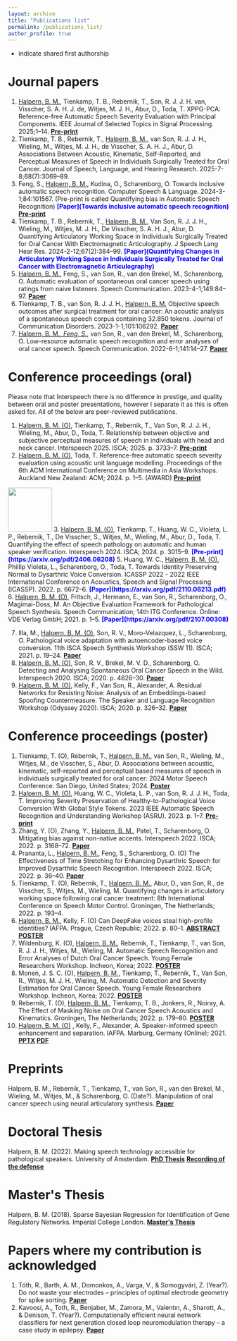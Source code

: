```yaml
---
layout: archive
title: "Publications list"
permalink: /publications_list/
author_profile: true
---
```


* indicate shared first authorship

Journal papers
======

1. <u>Halpern, B. M.</u>, Tienkamp, T. B., Rebernik, T., Son, R. J. J. H. van, Visscher, S. A. H. J. de, Witjes, M. J. H., Abur, D., Toda, T. XPPG-PCA: Reference-free Automatic Speech Severity Evaluation with Principal Components. IEEE Journal of Selected Topics in Signal Processing. 2025;1–14.
<span style="color:blue"><b>[Pre-print](https://arxiv.org/pdf/2510.00657)</b></span>
2. Tienkamp, T. B., Rebernik, T., <u>Halpern, B. M.</u>, van Son, R. J. J. H., Wieling, M., Witjes, M. J. H., de Visscher, S. A. H. J., Abur, D. Associations Between Acoustic, Kinematic, Self-Reported, and Perceptual Measures of Speech in Individuals Surgically Treated for Oral Cancer. Journal of Speech, Language, and Hearing Research. 2025-7-8;68(7):3069–89.
3. Feng, S., <u>Halpern, B. M.</u>, Kudina, O., Scharenborg, O. Towards inclusive automatic speech recognition. Computer Speech & Language. 2024-3-1;84:101567. (Pre-print is called Quantifying bias in Automatic Speech Recognition)
<span style="color:blue"><b>[Paper](Towards inclusive automatic speech recognition)</b></span>
<span style="color:blue"><b>[Pre-print](https://arxiv.org/pdf/2103.15122)</b></span>
4. Tienkamp, T. B., Rebernik, T., <u>Halpern, B. M.</u>, Van Son, R. J. J. H., Wieling, M., Witjes, M. J. H., De Visscher, S. A. H. J., Abur, D. Quantifying Articulatory Working Space in Individuals Surgically Treated for Oral Cancer With Electromagnetic Articulography. J Speech Lang Hear Res. 2024-2-12;67(2):384–99.
<span style="color:blue"><b>[Paper](Quantifying Changes in Articulatory Working Space in Individuals Surgically Treated for Oral
Cancer with Electromagnetic Articulography)</b></span>
5. <u>Halpern, B. M.</u>, Feng, S., van Son, R., van den Brekel, M., Scharenborg, O. Automatic evaluation of spontaneous oral cancer speech using ratings from naive listeners. Speech Communication. 2023-4-1;149:84–97.
<span style="color:blue"><b>[Paper](https://www.sciencedirect.com/science/article/pii/S016763932300047X)</b></span>
6. Tienkamp, T. B., van Son, R. J. J. H., <u>Halpern, B. M.</u> Objective speech outcomes after surgical treatment for oral cancer: An acoustic analysis of a spontaneous speech corpus containing 32.850 tokens. Journal of Communication Disorders. 2023-1-1;101:106292.
<span style="color:blue"><b>[Paper](https://www.sciencedirect.com/science/article/pii/S0021992422001101)</b></span> 
7. <u>Halpern, B. M.*, Feng, S.*</u>, van Son, R., van den Brekel, M., Scharenborg, O. Low-resource automatic speech recognition and error analyses of oral cancer speech. Speech Communication. 2022-6-1;141:14–27.
<span style="color:blue"><b>[Paper](https://www.sciencedirect.com/science/article/pii/S0167639322000620)</b></span>
   
Conference proceedings (oral)
======
Please note that Interspeech there is no difference in prestige, and quality between oral and poster presentations, however I separate it as this is often asked for.
All of the below are peer-reviewed publications.

1. <u>Halpern, B. M. (O)</u>, Tienkamp, T., Rebernik, T., Van Son, R. J. J. H., Wieling, M., Abur, D., Toda, T. Relationship between objective and subjective perceptual measures of speech in individuals with head and neck cancer. Interspeech 2025. ISCA; 2025. p. 3733–7.
<span style="color:blue"><b>[Pre-print](https://arxiv.org/pdf/2507.21426.pdf)</b></span>
2. <u>Halpern, B. M. (O)</u>, Toda, T. Reference-free automatic speech severity evaluation using acoustic unit language modelling. Proceedings of the 6th ACM International Conference on Multimedia in Asia Workshops. Auckland New Zealand: ACM; 2024. p. 1–5. (AWARD)
<span style="color:blue"><b>[Pre-print](https://arxiv.org/pdf/2510.00639)</b></span>
<img src="https://karkirowle.github.io/images/award.png" style="width: 100px;">
3. <u>Halpern, B. M. (O)</u>, Tienkamp, T., Huang, W. C., Violeta, L. P., Rebernik, T., De Visscher, S., Witjes, M., Wieling, M., Abur, D., Toda, T. Quantifying the effect of speech pathology on automatic and human speaker verification. Interspeech 2024. ISCA; 2024. p. 3015–9.
<span style="color:blue"><b>[Pre-print](https://arxiv.org/pdf/2406.06208)</b></span>
5. Huang, W. C., <u>Halpern, B. M. (O)</u>, Phillip Violeta, L., Scharenborg, O., Toda, T. Towards Identity Preserving Normal to Dysarthric Voice Conversion. ICASSP 2022 - 2022 IEEE International Conference on Acoustics, Speech and Signal Processing (ICASSP). 2022. p. 6672–6.
<span style="color:blue"><b>[Paper](https://arxiv.org/pdf/2110.08213.pdf)</b></span>
6. <u>Halpern, B. M. (O)</u>, Fritsch, J., Hermann, E., van Son, R., Scharenborg, O., Magimai-Doss, M. An Objective Evaluation Framework for Pathological Speech Synthesis. Speech Communication; 14th ITG Conference. Online: VDE Verlag GmbH; 2021. p. 1–5.
<span style="color:blue"><b>[Paper](https://arxiv.org/pdf/2107.00308)</b></span> 

7. Illa, M., <u>Halpern, B. M. (O)</u>, Son, R. V., Moro-Velazquez, L., Scharenborg, O. Pathological voice adaptation with autoencoder-based voice conversion. 11th ISCA Speech Synthesis Workshop (SSW 11). ISCA; 2021. p. 19–24.
<span style="color:blue"><b>[Paper](https://arxiv.org/pdf/2106.08427)</b></span>
8. <u>Halpern, B. M. (O)</u>, Son, R. V., Brekel, M. V. D., Scharenborg, O. Detecting and Analysing Spontaneous Oral Cancer Speech in the Wild. Interspeech 2020. ISCA; 2020. p. 4826–30.
<span style="color:blue"><b>[Paper](https://arxiv.org/pdf/2007.14205)</b></span>
9. <u>Halpern, B. M. (O)</u>, Kelly, F., Van Son, R., Alexander, A. Residual Networks for Resisting Noise: Analysis of an Embeddings-based Spoofing Countermeasure. The Speaker and Language Recognition Workshop (Odyssey 2020). ISCA; 2020. p. 326–32.
<span style="color:blue"><b>[Paper](https://oxfordwaveresearch.com/wp-content/uploads/2020/04/Odyssey2020_spoofingResNet_Halpern_et_al.pdf)</b></span>



Conference proceedings (poster)
====
1. Tienkamp, T. (O), Rebernik, T., <u>Halpern, B. M.</u>, van Son, R., Wieling, M., Witjes, M., de Visscher, S., Abur, D. Associations between acoustic, kinematic, self-reported and perceptual based measures of speech in individuals surgically treated for oral cancer: 2024 Motor Speech Conference. San Diego, United States; 2024.
<span style="color:blue"><b>[Poster](https://karkirowle.github.io/images/posters/associations_poster_madonna.pdf)</b></span>
2. <u>Halpern, B. M. (O)</u>, Huang, W. C., Violeta, L. P., van Son, R. J. J. H., Toda, T. Improving Severity Preservation of Healthy-to-Pathological Voice Conversion With Global Style Tokens. 2023 IEEE Automatic Speech Recognition and Understanding Workshop (ASRU). 2023. p. 1–7.
<span style="color:blue"><b>[Pre-print](https://arxiv.org/pdf/2310.02570)</b></span>
3. Zhang, Y. (O), Zhang, Y., <u>Halpern, B. M.</u>, Patel, T., Scharenborg, O. Mitigating bias against non-native accents. Interspeech 2022. ISCA; 2022. p. 3168–72.
<span style="color:blue"><b>[Paper](https://www.isca-speech.org/archive/pdfs/interspeech_2022/zhang22n_interspeech.pdf)</b></span>
4. Prananta, L., <u>Halpern, B. M.</u>, Feng, S., Scharenborg, O. (O) The Effectiveness of Time Stretching for Enhancing Dysarthric Speech for Improved Dysarthric Speech Recognition. Interspeech 2022. ISCA; 2022. p. 36–40.
<span style="color:blue"><b>[Paper](https://arxiv.org/pdf/2201.04908.pdf)</b></span>
5.  Tienkamp, T. (O), Rebernik, T., <u>Halpern, B. M.</u>, Abur, D., van Son, R., de Visscher, S., Witjes, M., Wieling, M. Quantifying changes in articulatory working space following oral cancer treatment: 8th International Conference on Speech Motor Control. Groningen, The Netherlands; 2022. p. 193–4.
6.  <u>Halpern, B. M.</u>, Kelly, F. (O) Can DeepFake voices steal high-profile identities? IAFPA. Prague, Czech Republic; 2022. p. 80–1.
<span style="color:blue"><b>[ABSTRACT](https://oxfordwaveresearch.com/wp-content/uploads/2022/07/Abstract-Can-DeepFake-voices-steal-high-profile-identities.pdf) [POSTER](https://oxfordwaveresearch.com/wp-content/uploads/2022/07/Poster-Can-DeepFake-voices-steal-high-profile-identities.pdf)</b></span>
7. Wildenburg, K. (O), <u>Halpern, B. M.</u>, Rebernik, T., Tienkamp, T., van Son, R. J. J. H., Witjes, M., Wieling, M. Automatic Speech Recognition and Error Analyses of Dutch Oral Cancer Speech. Young Female Researchers Workshop. Incheon, Korea; 2022.
<span style="color:blue"><b>[POSTER](https://karkirowle.github.io/images/kirsten2022_YFRW_poster.pdf)</b></span>
8. Monen, J. S. C. (O), <u>Halpern, B. M.</u>, Tienkamp, T., Rebernik, T., Van Son, R., Witjes, M. J. H., Wieling, M. Automatic Detection and Severity Estimation for Oral Cancer Speech. Young Female Researchers Workshop. Incheon, Korea; 2022.
<span style="color:blue"><b>[POSTER](https://karkirowle.github.io/images/monen2022_poster.pdf)</b></span>
9. Rebernik, T. (O), <u>Halpern, B. M.</u>, Tienkamp, T. B., Jonkers, R., Noiray, A. The Effect of Masking Noise on Oral Cancer Speech Acoustics and Kinematics. Groningen, The Netherlands; 2022. p. 179–80.
<span style="color:blue"><b>[POSTER](https://karkirowle.github.io/images/tienkamp2022_SMCPoster.pdf)</b></span>
10. <u>Halpern, B. M. (O)</u> , Kelly, F., Alexander, A. Speaker-informed speech enhancement and separation. IAFPA. Marburg, Germany (Online); 2021.
<span style="color:blue"><b>[PPTX](https://karkirowle.github.io/files/speech_enhancement_iafpa_2021.pptx) [PDF](https://karkirowle.github.io/files/speech_enhancement_iafpa_2021.pdf)</b></span>


Preprints 
======
Halpern, B. M., Rebernik, T., Tienkamp, T., van Son, R., van den Brekel, M., Wieling, M., Witjes, M., & Scharenborg, O. (Date?). Manipulation of oral cancer speech using neural articulatory synthesis.
<span style="color:blue"><b>[Paper](https://arxiv.org/pdf/2203.17072.pdf)</b></span>

Doctoral Thesis
=======
Halpern, B. M. (2022). Making speech technology accessible for pathological speakers. University of Amsterdam.
<span style="color:blue"><b>[PhD Thesis](https://dare.uva.nl/search?identifier=6135311c-3590-415e-b1fa-d7eeebde516c)</b></span>
<span style="color:blue"><b>[Recording of the defense](https://drive.google.com/file/d/1qmd97M0mNEzdmRQiFu4FA_0L_WsItMm_/view?usp=sharing)</b></span>

Master's Thesis 
=======
Halpern, B. M. (2018). Sparse Bayesian Regression for Identification of Gene Regulatory Networks. Imperial College London.
<span style="color:blue"><b>[Master's Thesis](https://github.com/karkirowle/sysidProject/blob/master/VanillaID/thesis/Thesis_Halpern_2018_v3.pdf)</b></span>


Papers where my contribution is acknowledged
=====
1. Tóth, R., Barth, A. M., Domonkos, A., Varga, V., & Somogyvári, Z. (Year?). Do not waste your electrodes – principles of optimal electrode geometry for spike sorting.
<span style="color:blue"><b>[Paper](https://iopscience.iop.org/article/10.1088/1741-2552/ac0f49/pdf)</b></span>
2. Kavoosi, A., Toth, R., Benjaber, M., Zamora, M., Valentın, A., Sharott, A., & Denison, T. (Year?). Computationally efficient neural network classifiers for next generation closed loop neuromodulation therapy – a case study in epilepsy.
<span style="color:blue"><b>[Paper](https://arxiv.org/pdf/2204.12938.pdf)</b></span>
